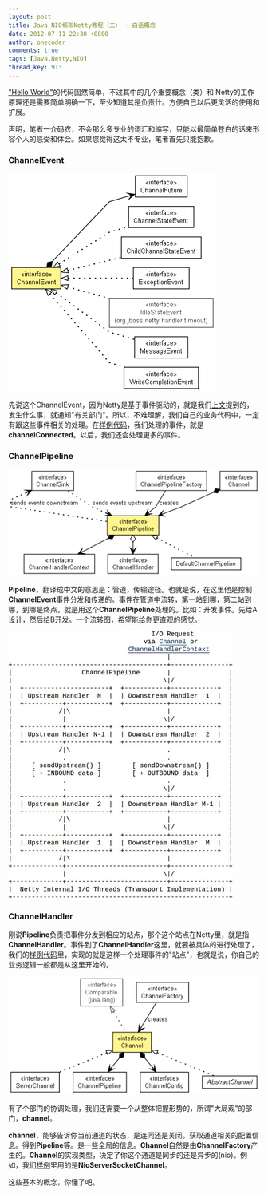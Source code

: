 ```yaml
---
layout: post
title: Java NIO框架Netty教程（二） - 白话概念
date: 2012-07-11 22:38 +0800
author: onecoder
comments: true
tags: [Java,Netty,NIO]
thread_key: 913
---
```


<a href="http://www.coderli.com/netty-course-hello-world/" target="\_blank"> "Hello World"</a>的代码固然简单，不过其中的几个重要概念（类）和 Netty的工作原理还是需要简单明确一下，至少知道其是负责什。方便自己以后更灵活的使用和扩展。

声明，笔者一介码农，不会那么多专业的词汇和缩写，只能以最简单苍白的话来形容个人的感受和体会。如果您觉得这太不专业，笔者首先只能抱歉。

### ChannelEvent

![](/images/oldposts/FjuwT.jpg)

先说这个ChannelEvent，因为Netty是基于事件驱动的，就是我们<a href="http://www.coderli.com/netty-course-hello-world/" target="\_blank">上文</a>提到的，发生什么事，就通知"有关部门"。所以，不难理解，我们自己的业务代码中，一定有跟这些事件相关的处理。在<a href="http://www.coderli.com/netty-course-hello-world/" target="\_blank">样例代码</a>，我们处理的事件，就是**channelConnected**。以后，我们还会处理更多的事件。

### ChannelPipeline

![](/images/oldposts/y2XNy.jpg)

**Pipeline**，翻译成中文的意思是：管道，传输途径。也就是说，在这里他是控制**ChannelEvent**事件分发和传递的。事件在管道中流转，第一站到哪，第二站到哪，到哪是终点，就是用这个**ChannelPipeline**处理的。比如：开发事件。先给A设计，然后给B开发。一个流转图，希望能给你更直观的感觉。

![](/images/oldposts/3SIYH.jpg)

### ChannelHandler

刚说**Pipeline**负责把事件分发到相应的站点，那个这个站点在Netty里，就是指**ChannelHandler**。事件到了**ChannelHandler**这里，就要被具体的进行处理了，我们的<a href="http://www.coderli.com/netty-course-hello-world/" >样例代码</a>里，实现的就是这样一个处理事件的"站点"，也就是说，你自己的业务逻辑一般都是从这里开始的。

![](/images/oldposts/BuUyL.jpg)

有了个部门的协调处理，我们还需要一个从整体把握形势的，所谓"大局观"的部门，**channel**。

**channel**，能够告诉你当前通道的状态，是连同还是关闭。获取通道相关的配置信息。得到**Pipeline**等。是一些全局的信息。**Channel**自然是由**ChannelFactory**产生的。**Channel**的实现类型，决定了你这个通道是同步的还是异步的(nio)。例如，我们<a href="http://www.coderli.com/netty-course-hello-world/" target="\_blank">样例</a>里用的是**NioServerSocketChannel**。

这些基本的概念，你懂了吧。
